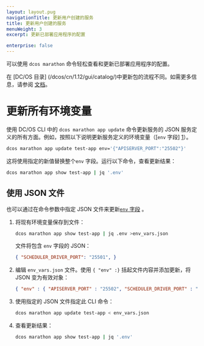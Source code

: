 ```yaml
---
layout: layout.pug
navigationTitle: 更新用户创建的服务
title: 更新用户创建的服务
menuWeight: 3
excerpt: 更新已部署应用程序的配置

enterprise: false
---
```



可以使用 `dcos marathon` 命令轻松查看和更新已部署应用程序的配置。

在 [DC/OS 目录] (/dcos/cn/1.12/gui/catalog/)中更新包的流程不同。如需更多信息，请参阅 [文档](/dcos/cn/1.12/deploying-services/config-universe-service/)。

# 更新所有环境变量

使用 DC/OS CLI 中的 `dcos marathon app update` 命令更新服务的 JSON 服务定义的所有方面。例如，按照以下说明更新服务定义的环境变量（[`env` 字段] [1]）。

```bash
dcos marathon app update test-app env='{"APISERVER_PORT":"25502"}'
```

这将使用指定的新值替换整个`env` 字段。运行以下命令，查看更新结果：

```bash
dcos marathon app show test-app | jq '.env'
```

## 使用 JSON 文件

也可以通过在命令参数中指定 JSON 文件来更新[`env` 字段][1] 。

1. 将现有环境变量保存到文件：

    ```bash
    dcos marathon app show test-app | jq .env >env_vars.json
    ```

    文件将包含 `env` 字段的 JSON：

    ```json
    { "SCHEDULER_DRIVER_PORT": "25501", }
    ```

1. 编辑 `env_vars.json` 文件。使用 `{ "env" :}` 括起文件内容并添加更新，将 JSON 变为有效对象：

    ```json
    { "env" : { "APISERVER_PORT" : "25502", "SCHEDULER_DRIVER_PORT" : "25501" } }
    ```

1. 使用指定的 JSON 文件指定此 CLI 命令：

    ```bash
    dcos marathon app update test-app < env_vars.json
    ```

1. 查看更新结果：

    ```bash
    dcos marathon app show test-app | jq '.env'
    ```

 [1]: /cn/1.12/cli/
